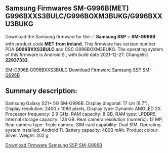 <h2>Samsung Firmwares SM-G996B(MET) G996BXXS3BULC/G996BOXM3BUKG/G996BXXU3BUKG</h2>
Download the Samsung firmware for the ✅ <strong>Samsung SSP </strong> ⭐ <strong>SM-G996B</strong> with product code <strong>MET</strong> <strong> from Ireland</strong>. This firmware has version number PDA <strong>G996BXXS3BULC</strong> and CSC G996BOXM3BUKG. The operating system of this firmware is Android S , with build date 2021-12-27. Changelist <strong>22937332</strong>.

[SM-G996B](https://samfirm.shop/samsung/model/SM-G996B)
[G996BXXS3BULC](https://samfirm.shop/samsung/pda/G996BXXS3BULC)
[Download Firmware Samsung SSP SM-G996B](https://samfirm.shop/samsung/firmware/485811)
<h2>Summary description:</h2>
<p>Samsung Galaxy S21+ 5G SM-G996B. Display diagonal: 17 cm (6.7"), Display resolution: 2400 x 1080 pixels, Display type: Dynamic AMOLED 2X. Processor frequency: 2.9 GHz. RAM capacity: 8 GB, RAM type: LPDDR5, Internal storage capacity: 128 GB. Rear camera resolution (numeric): 12 MP, Rear camera type: Triple camera. SIM card capability: Dual SIM. Operating system installed: Android 11. Battery capacity: 4800 mAh. Product colour: Silver. Weight: 202 g</p>


[Download Firmware Samsung SSP SM-G996B](https://samfirm.shop/samsung/firmware/485811)
